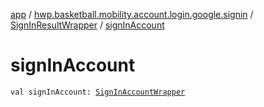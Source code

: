 [app](../../index.md) / [hwp.basketball.mobility.account.login.google.signin](../index.md) / [SignInResultWrapper](index.md) / [signInAccount](.)

# signInAccount

`val signInAccount: `[`SignInAccountWrapper`](../-sign-in-account-wrapper/index.md)
